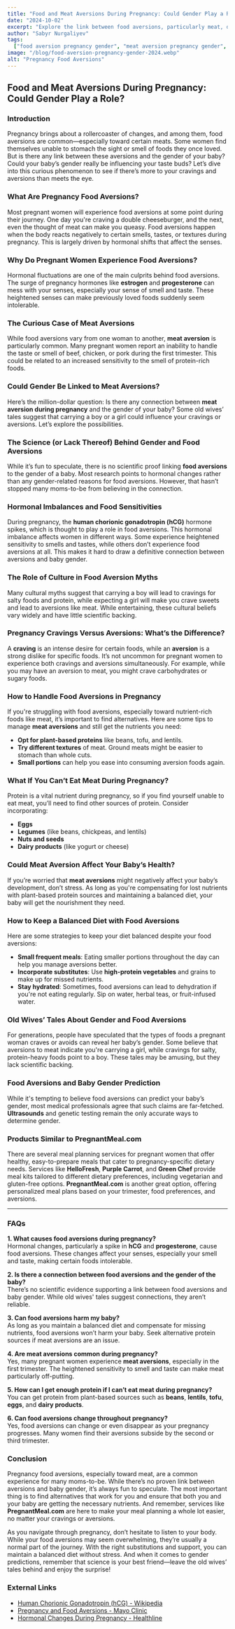 ```yaml
---
title: "Food and Meat Aversions During Pregnancy: Could Gender Play a Role?"
date: "2024-10-02"
excerpt: "Explore the link between food aversions, particularly meat, during pregnancy and baby gender."
author: "Sabyr Nurgaliyev"
tags:
  ["food aversion pregnancy gender", "meat aversion pregnancy gender", "pregnancy aversions"]
image: "/blog/food-aversion-pregnancy-gender-2024.webp"
alt: "Pregnancy Food Aversions"
---
```


## Food and Meat Aversions During Pregnancy: Could Gender Play a Role?

### Introduction
Pregnancy brings about a rollercoaster of changes, and among them, food aversions are common—especially toward certain meats. Some women find themselves unable to stomach the sight or smell of foods they once loved. But is there any link between these aversions and the gender of your baby? Could your baby’s gender really be influencing your taste buds? Let’s dive into this curious phenomenon to see if there’s more to your cravings and aversions than meets the eye.

### What Are Pregnancy Food Aversions?

Most pregnant women will experience food aversions at some point during their journey. One day you're craving a double cheeseburger, and the next, even the thought of meat can make you queasy. Food aversions happen when the body reacts negatively to certain smells, tastes, or textures during pregnancy. This is largely driven by hormonal shifts that affect the senses.

### Why Do Pregnant Women Experience Food Aversions?
Hormonal fluctuations are one of the main culprits behind food aversions. The surge of pregnancy hormones like **estrogen** and **progesterone** can mess with your senses, especially your sense of smell and taste. These heightened senses can make previously loved foods suddenly seem intolerable.

### The Curious Case of Meat Aversions
While food aversions vary from one woman to another, **meat aversion** is particularly common. Many pregnant women report an inability to handle the taste or smell of beef, chicken, or pork during the first trimester. This could be related to an increased sensitivity to the smell of protein-rich foods.

### Could Gender Be Linked to Meat Aversions?
Here’s the million-dollar question: Is there any connection between **meat aversion during pregnancy** and the gender of your baby? Some old wives’ tales suggest that carrying a boy or a girl could influence your cravings or aversions. Let’s explore the possibilities.

### The Science (or Lack Thereof) Behind Gender and Food Aversions
While it’s fun to speculate, there is no scientific proof linking **food aversions** to the gender of a baby. Most research points to hormonal changes rather than any gender-related reasons for food aversions. However, that hasn’t stopped many moms-to-be from believing in the connection.

### Hormonal Imbalances and Food Sensitivities
During pregnancy, the **human chorionic gonadotropin (hCG)** hormone spikes, which is thought to play a role in food aversions. This hormonal imbalance affects women in different ways. Some experience heightened sensitivity to smells and tastes, while others don’t experience food aversions at all. This makes it hard to draw a definitive connection between aversions and baby gender.

### The Role of Culture in Food Aversion Myths
Many cultural myths suggest that carrying a boy will lead to cravings for salty foods and protein, while expecting a girl will make you crave sweets and lead to aversions like meat. While entertaining, these cultural beliefs vary widely and have little scientific backing.

### Pregnancy Cravings Versus Aversions: What’s the Difference?
A **craving** is an intense desire for certain foods, while an **aversion** is a strong dislike for specific foods. It’s not uncommon for pregnant women to experience both cravings and aversions simultaneously. For example, while you may have an aversion to meat, you might crave carbohydrates or sugary foods.

### How to Handle Food Aversions in Pregnancy
If you're struggling with food aversions, especially toward nutrient-rich foods like meat, it’s important to find alternatives. Here are some tips to manage **meat aversions** and still get the nutrients you need:

- **Opt for plant-based proteins** like beans, tofu, and lentils.
- **Try different textures** of meat. Ground meats might be easier to stomach than whole cuts.
- **Small portions** can help you ease into consuming aversion foods again.

### What If You Can’t Eat Meat During Pregnancy?
Protein is a vital nutrient during pregnancy, so if you find yourself unable to eat meat, you’ll need to find other sources of protein. Consider incorporating:

- **Eggs**
- **Legumes** (like beans, chickpeas, and lentils)
- **Nuts and seeds**
- **Dairy products** (like yogurt or cheese)

### Could Meat Aversion Affect Your Baby’s Health?
If you’re worried that **meat aversions** might negatively affect your baby’s development, don’t stress. As long as you're compensating for lost nutrients with plant-based protein sources and maintaining a balanced diet, your baby will get the nourishment they need.

### How to Keep a Balanced Diet with Food Aversions
Here are some strategies to keep your diet balanced despite your food aversions:

- **Small frequent meals**: Eating smaller portions throughout the day can help you manage aversions better.
- **Incorporate substitutes**: Use **high-protein vegetables** and grains to make up for missed nutrients.
- **Stay hydrated**: Sometimes, food aversions can lead to dehydration if you're not eating regularly. Sip on water, herbal teas, or fruit-infused water.

### Old Wives’ Tales About Gender and Food Aversions
For generations, people have speculated that the types of foods a pregnant woman craves or avoids can reveal her baby’s gender. Some believe that aversions to meat indicate you're carrying a girl, while cravings for salty, protein-heavy foods point to a boy. These tales may be amusing, but they lack scientific backing.

### Food Aversions and Baby Gender Prediction
While it's tempting to believe food aversions can predict your baby’s gender, most medical professionals agree that such claims are far-fetched. **Ultrasounds** and genetic testing remain the only accurate ways to determine gender.

### Products Similar to PregnantMeal.com
There are several meal planning services for pregnant women that offer healthy, easy-to-prepare meals that cater to pregnancy-specific dietary needs. Services like **HelloFresh**, **Purple Carrot**, and **Green Chef** provide meal kits tailored to different dietary preferences, including vegetarian and gluten-free options. **PregnantMeal.com** is another great option, offering personalized meal plans based on your trimester, food preferences, and aversions.

---

### FAQs

**1. What causes food aversions during pregnancy?**  
Hormonal changes, particularly a spike in **hCG** and **progesterone**, cause food aversions. These changes affect your senses, especially your smell and taste, making certain foods intolerable.

**2. Is there a connection between food aversions and the gender of the baby?**  
There’s no scientific evidence supporting a link between food aversions and baby gender. While old wives' tales suggest connections, they aren’t reliable.

**3. Can food aversions harm my baby?**  
As long as you maintain a balanced diet and compensate for missing nutrients, food aversions won’t harm your baby. Seek alternative protein sources if meat aversions are an issue.

**4. Are meat aversions common during pregnancy?**  
Yes, many pregnant women experience **meat aversions**, especially in the first trimester. The heightened sensitivity to smell and taste can make meat particularly off-putting.

**5. How can I get enough protein if I can’t eat meat during pregnancy?**  
You can get protein from plant-based sources such as **beans**, **lentils**, **tofu**, **eggs**, and **dairy products**.

**6. Can food aversions change throughout pregnancy?**  
Yes, food aversions can change or even disappear as your pregnancy progresses. Many women find their aversions subside by the second or third trimester.

### Conclusion
Pregnancy food aversions, especially toward meat, are a common experience for many moms-to-be. While there’s no proven link between aversions and baby gender, it’s always fun to speculate. The most important thing is to find alternatives that work for you and ensure that both you and your baby are getting the necessary nutrients. And remember, services like **PregnantMeal.com** are here to make your meal planning a whole lot easier, no matter your cravings or aversions.

As you navigate through pregnancy, don’t hesitate to listen to your body. While your food aversions may seem overwhelming, they’re usually a normal part of the journey. With the right substitutions and support, you can maintain a balanced diet without stress. And when it comes to gender predictions, remember that science is your best friend—leave the old wives’ tales behind and enjoy the surprise!

### External Links

- [Human Chorionic Gonadotropin (hCG) - Wikipedia](https://en.wikipedia.org/wiki/Human_chorionic_gonadotropin)
- [Pregnancy and Food Aversions - Mayo Clinic](https://www.mayoclinic.org/healthy-lifestyle/getting-pregnant/in-depth/symptoms-of-pregnancy/art-20043853#:~:text=Food%20aversions.,chalked%20up%20to%20hormonal%20changes.)
- [Hormonal Changes During Pregnancy - Healthline](https://www.healthline.com/health/pregnancy/bodily-changes-during#hormonal-changes)



